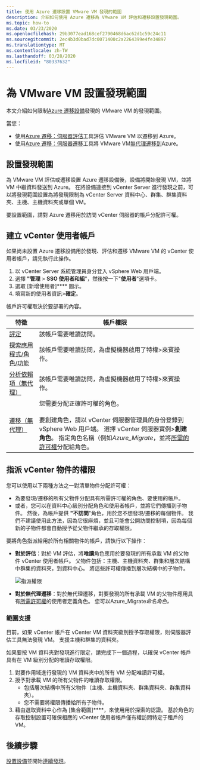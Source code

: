 ```yaml
---
title: 使用 Azure 遷移設置 VMware VM 發現的範圍
description: 介紹如何使用 Azure 遷移為 VMware VM 評估和遷移設置發現範圍。
ms.topic: how-to
ms.date: 03/23/2020
ms.openlocfilehash: 29b3077ead168cef2790468d6ac62d1c59c24c11
ms.sourcegitcommit: 2ec4b3d0bad7dc0071400c2a2264399e4fe34897
ms.translationtype: MT
ms.contentlocale: zh-TW
ms.lasthandoff: 03/28/2020
ms.locfileid: "80337632"
---
```

# <a name="set-discovery-scope-for-vmware-vms"></a>為 VMware VM 設置發現範圍

本文介紹如何限制[Azure 遷移設備](migrate-appliance-architecture.md)發現的 VMware VM 的發現範圍。

當您： 

- 使用[Azure 遷移：伺服器評估](migrate-services-overview.md#azure-migrate-server-assessment-tool)工具評估 VMware VM 以遷移到 Azure。
- 使用[Azure 遷移：伺服器遷移](migrate-services-overview.md#azure-migrate-server-migration-tool)工具將 VMware VM[無代理遷移到](server-migrate-overview.md)Azure。

## <a name="set-discovery-scope"></a>設置發現範圍


為 VMware VM 評估或遷移設置 Azure 遷移設備後，設備將開始發現 VM，並將 VM 中繼資料發送到 Azure。 在將設備連接到 vCenter Server 進行發現之前，可以將發現範圍設置為將發現限制為 vCenter Server 資料中心、群集、群集資料夾、主機、主機資料夾或單個 VM。

要設置範圍，請對 Azure 遷移用於訪問 vCenter 伺服器的帳戶分配許可權。

## <a name="create-a-vcenter-user-account"></a>建立 vCenter 使用者帳戶

如果尚未設置 Azure 遷移設備用於發現、評估和遷移 VMware VM 的 vCenter 使用者帳戶，請先執行此操作。

1.    以 vCenter Server 系統管理員身分登入 vSphere Web 用戶端。
2.    選擇 **"管理** > **SSO 使用者和組**"，然後按一下"**使用者**"選項卡。
3.    選取 [新增使用者]**** 圖示。
4.    填寫新的使用者資訊>**確定**。

帳戶許可權取決於要部署的內容。

**特徵** | **帳戶權限**
--- | ---
[評定](tutorial-assess-vmware.md)| 該帳戶需要唯讀訪問。
[探索應用程式/角色/功能](how-to-discover-applications.md) | 該帳戶需要唯讀訪問，為虛擬機器啟用了特權>來賓操作。
[分析依賴項（無代理）](how-to-create-group-machine-dependencies-agentless.md) | 該帳戶需要唯讀訪問，為虛擬機器啟用了特權>來賓操作。
[遷移（無代理）](tutorial-migrate-vmware.md) | 您需要分配正確許可權的角色。<br/><br/> 要創建角色，請以 vCenter 伺服器管理員的身份登錄到 vSphere Web 用戶端。 選擇 vCenter 伺服器實例>**創建角色**。 指定角色名稱（例如<em>Azure_Migrate</em>，並將[所需的許可權](migrate-support-matrix-vmware-migration.md#agentless-vmware-servers)分配給角色。


## <a name="assign-permissions-on-vcenter-objects"></a>指派 vCenter 物件的權限

您可以使用以下兩種方法之一對清單物件分配許可權：

- 為要發現/遷移的所有父物件分配具有所需許可權的角色、要使用的帳戶。
- 或者，您可以在資料中心級別分配角色和使用者帳戶，並將它們傳播到子物件。 然後，為帳戶提供 **"不訪問**"角色，用於您不想發現/遷移的每個物件。 我們不建議使用此方法，因為它很麻煩，並且可能會公開訪問控制項，因為每個新的子物件都會自動授予從父物件繼承的存取權限。

要將角色指派給用於所有相關物件的帳戶，請執行以下操作：

- **對於評估**：對於 VM 評估，將**唯讀**角色應用於要發現的所有承載 VM 的父物件 vCenter 使用者帳戶。 父物件包括：主機、主機資料夾、群集和層次結構中群集的資料夾，到資料中心。 將這些許可權傳播到層次結構中的子物件。

    ![指派權限](./media/tutorial-assess-vmware/assign-perms.png)

- **對於無代理遷移**：對於無代理遷移，對要發現的所有承載 VM 的父物件應用具有[所需許可權](migrate-support-matrix-vmware-migration.md#agentless-vmware-servers)的使用者定義角色。 您可以Azure_Migrate<em>命名角色。</em>

### <a name="scope-support"></a>範圍支援

目前，如果 vCenter 帳戶在 vCenter VM 資料夾級別授予存取權限，則伺服器評估工具無法發現 VM。 支援主機和群集的資料夾。

如果要按 VM 資料夾對發現進行限定，請完成下一個過程，以確保 vCenter 帳戶具有在 VM 級別分配的唯讀存取權限。

1. 對要作用域進行發現的 VM 資料夾中的所有 VM 分配唯讀許可權。
2. 授予對承載 VM 的所有父物件的唯讀存取權限。
    - 包括層次結構中所有父物件（主機、主機資料夾、群集資料夾、群集資料夾）。
    - 您不需要將權限傳播給所有子物件。
3. 藉由選取資料中心作為 [集合範圍]****，來使用用於探索的認證。 基於角色的存取控制設置可確保相應的 vCenter 使用者帳戶僅有權訪問特定于租戶的 VM。


## <a name="next-steps"></a>後續步驟

[設置設備](how-to-set-up-appliance-vmware.md)並開始[連續發現](how-to-set-up-appliance-vmware.md#start-continuous-discovery-by-providing-vcenter-server-and-vm-credential)。
